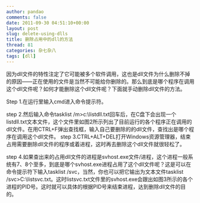 ```yaml
---
author: pandao
comments: false
date: 2011-09-30 04:51:10+00:00
layout: post
slug: delete-using-dlls
title: 删除占用中的dll的方法
thread: 81
categories: 杂七杂八
tags: [dll]
---
```


因为dll文件的特性注定了它可能被多个软件调用，这也是dll文件为什么删除不掉的原因——正在使用的文件是当然不可能给你删除的。那么到底是哪个程序在调用这个dll文件呢？如何才能删除这个dll文件呢？下面就手动删除dll文件的方法。

Step 1.在运行里输入cmd进入命令提示符。

step 2.然后输入命令tasklist /m>c:\listdll.txt回车后，在C盘下会出现一个listdll.txt文本文件，这个文件里如图2所示列出了目前运行的各个程序正在调用的dll文件。在用CTRL+F弹出查找框，输入自己要删除的的dll文件，查找出是哪个程序在调用这个dll文件。
step 3.CTRL+ALT+DEL打开Windows资源管理器，结束占用需要删除dll文件的程序或着进程，这时再去删除这个dll文件就很轻松了。

step 4.如果查出来的占用dll文件的进程是svhost.exe文件/进程，这个进程一般系统有7、8个至多，到底是哪个svhost.exe进程占用了这个dll文件呢？这是可以在命令提示符下输入tasklist /svc，当然，你也可以把它输出为文本文件tasklist /svc>C:\listsvc.txt。这时listsvc.txt文件里的svhost.exe会跟出如图3所示的各个进程的PID号。这时就可以具体的根据PID号来结束进程，达到删除dll文件的目的。
